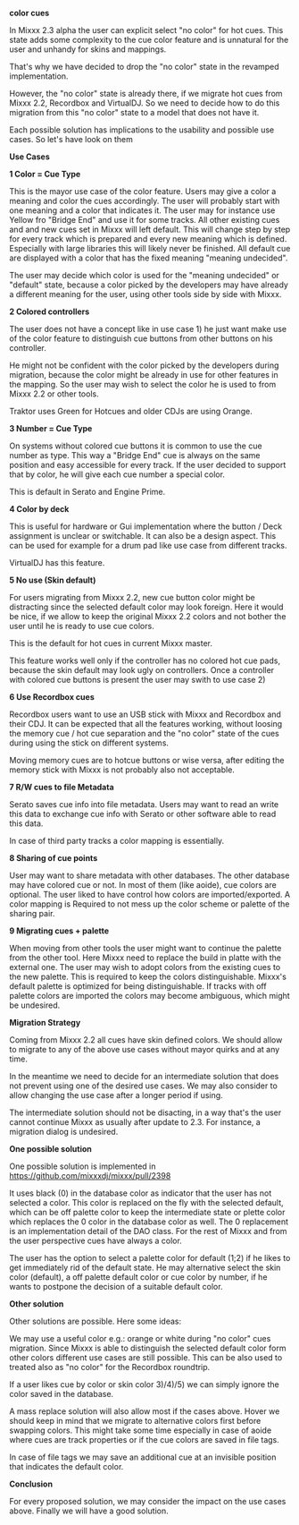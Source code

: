 **color cues**

In Mixxx 2.3 alpha the user can explicit select "no color" for hot cues.
This state adds some complexity to the cue color feature and is
unnatural for the user and unhandy for skins and mappings.

That's why we have decided to drop the "no color" state in the revamped
implementation.

However, the "no color" state is already there, if we migrate hot cues
from Mixxx 2.2, Recordbox and VirtualDJ. So we need to decide how to do
this migration from this "no color" state to a model that does not have
it.

Each possible solution has implications to the usability and possible
use cases. So let's have look on them

**Use Cases**

**1 Color = Cue Type**

This is the mayor use case of the color feature. Users may give a color
a meaning and color the cues accordingly. The user will probably start
with one meaning and a color that indicates it. The user may for
instance use Yellow fro "Bridge End" and use it for some tracks. All
other existing cues and and new cues set in Mixxx will left default.
This will change step by step for every track which is prepared and
every new meaning which is defined. Especially with large libraries this
will likely never be finished. All default cue are displayed with a
color that has the fixed meaning "meaning undecided".

The user may decide which color is used for the "meaning undecided" or
"default" state, because a color picked by the developers may have
already a different meaning for the user, using other tools side by side
with Mixxx.

**2 Colored controllers**

The user does not have a concept like in use case 1) he just want make
use of the color feature to distinguish cue buttons from other buttons
on his controller.

He might not be confident with the color picked by the developers during
migration, because the color might be already in use for other features
in the mapping. So the user may wish to select the color he is used to
from Mixxx 2.2 or other tools.

Traktor uses Green for Hotcues and older CDJs are using Orange.

**3 Number = Cue Type**

On systems without colored cue buttons it is common to use the cue
number as type. This way a "Bridge End" cue is always on the same
position and easy accessible for every track. If the user decided to
support that by color, he will give each cue number a special color.

This is default in Serato and Engine Prime.

**4 Color by deck**

This is useful for hardware or Gui implementation where the button /
Deck assignment is unclear or switchable. It can also be a design
aspect. This can be used for example for a drum pad like use case from
different tracks.

VirtualDJ has this feature.

**5 No use (Skin default)**

For users migrating from Mixxx 2.2, new cue button color might be
distracting since the selected default color may look foreign. Here it
would be nice, if we allow to keep the original Mixxx 2.2 colors and not
bother the user until he is ready to use cue colors.

This is the default for hot cues in current Mixxx master.

This feature works well only if the controller has no colored hot cue
pads, because the skin default may look ugly on controllers. Once a
controller with colored cue buttons is present the user may swith to use
case 2)

**6 Use Recordbox cues**

Recordbox users want to use an USB stick with Mixxx and Recordbox and
their CDJ. It can be expected that all the features working, without
loosing the memory cue / hot cue separation and the "no color" state of
the cues during using the stick on different systems.

Moving memory cues are to hotcue buttons or wise versa, after editing
the memory stick with Mixxx is not probably also not acceptable.

**7 R/W cues to file Metadata**

Serato saves cue info into file metadata. Users may want to read an
write this data to exchange cue info with Serato or other software able
to read this data.

In case of third party tracks a color mapping is essentially.

**8 Sharing of cue points**

User may want to share metadata with other databases. The other database
may have colored cue or not. In most of them (like aoide), cue colors
are optional. The user liked to have control how colors are
imported/exported. A color mapping is Required to not mess up the color
scheme or palette of the sharing pair.

**9 Migrating cues + palette**

When moving from other tools the user might want to continue the palette
from the other tool. Here Mixxx need to replace the build in platte with
the external one. The user may wish to adopt colors from the existing
cues to the new palette. This is required to keep the colors
distinguishable. Mixxx's default palette is optimized for being
distinguishable. If tracks with off palette colors are imported the
colors may become ambiguous, which might be undesired.

**Migration Strategy**

Coming from Mixxx 2.2 all cues have skin defined colors. We should allow
to migrate to any of the above use cases without mayor quirks and at any
time.

In the meantime we need to decide for an intermediate solution that does
not prevent using one of the desired use cases. We may also consider to
allow changing the use case after a longer period if using.

The intermediate solution should not be disacting, in a way that's the
user cannot continue Mixxx as usually after update to 2.3. For instance,
a migration dialog is undesired.

**One possible solution**

One possible solution is implemented in
<https://github.com/mixxxdj/mixxx/pull/2398>

It uses black (0) in the database color as indicator that the user has
not selected a color. This color is replaced on the fly with the
selected default, which can be off palette color to keep the
intermediate state or plette color which replaces the 0 color in the
database color as well. The 0 replacement is an implementation detail of
the DAO class. For the rest of Mixxx and from the user perspective cues
have always a color.

The user has the option to select a palette color for default (1;2) if
he likes to get immediately rid of the default state. He may alternative
select the skin color (default), a off palette default color or cue
color by number, if he wants to postpone the decision of a suitable
default color.

**Other solution**

Other solutions are possible. Here some ideas:

We may use a useful color e.g.: orange or white during "no color" cues
migration. Since Mixxx is able to distinguish the selected default color
form other colors different use cases are still possible. This can be
also used to treated also as "no color" for the Recordbox roundtrip.

If a user likes cue by color or skin color 3)/4)/5) we can simply ignore
the color saved in the database.

A mass replace solution will also allow most if the cases above. Hover
we should keep in mind that we migrate to alternative colors first
before swapping colors. This might take some time especially in case of
aoide where cues are track properties or if the cue colors are saved in
file tags.

In case of file tags we may save an additional cue at an invisible
position that indicates the default color.

**Conclusion**

For every proposed solution, we may consider the impact on the use cases
above. Finally we will have a good solution.
